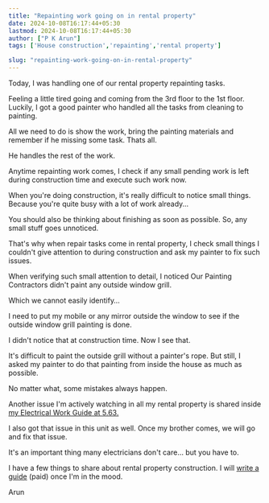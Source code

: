 ```yaml
---
title: "Repainting work going on in rental property"
date: 2024-10-08T16:17:44+05:30
lastmod: 2024-10-08T16:17:44+05:30
author: ["P K Arun"]
tags: ['House construction','repainting','rental property'] 

slug: "repainting-work-going-on-in-rental-property"
---
```


Today, I was handling one of our rental property repainting tasks.

Feeling a little tired going and coming from the 3rd floor to the 1st floor. Luckily, I got a good painter who handled all the tasks from cleaning to painting.

All we need to do is show the work, bring the painting materials and remember if he missing some task. Thats all.

He handles the rest of the work.

Anytime repainting work comes, I check if any small pending work is left during construction time and execute such work now.

When you're doing construction, it's really difficult to notice small things. Because you're quite busy with a lot of work already…

You should also be thinking about finishing as soon as possible. So, any small stuff goes unnoticed.

That's why when repair tasks come in rental property, I check small things I couldn't give attention to during construction and ask my painter to fix such issues.

When verifying such small attention to detail, I noticed Our Painting Contractors didn't paint any outside window grill.

Which we cannot easily identify…

I need to put my mobile or any mirror outside the window to see if the outside window grill painting is done.

I didn't notice that at construction time. Now I see that.

It's difficult to paint the outside grill without a painter's rope. But still, I asked my painter to do that painting from inside the house as much as possible.

No matter what, some mistakes always happen.

Another issue I'm actively watching in all my rental property is shared inside [my Electrical Work Guide at 5.63.](https://houseconstructionguide.com/electrical-work-guide/)

I also got that issue in this unit as well. Once my brother comes, we will go and fix that issue.

It's an important thing many electricians don't care… but you have to.

I have a few things to share about rental property construction. I will [write a guide](https://houseconstructionguide.com/products/#27-rental-property-construction-guide) (paid) once I'm in the mood.

Arun
